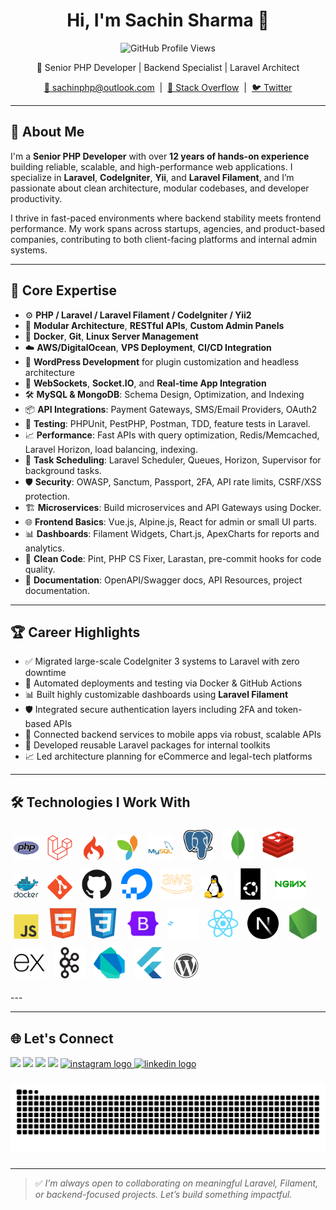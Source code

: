 <h1 align="center">Hi, I'm Sachin Sharma 👋</h1>
<p align="center">
  <img src="https://komarev.com/ghpvc/?username=suhasrkms&label=Profile%20Views&color=0e75b6&style=flat" alt="GitHub Profile Views"/>
</p>

<p align="center">
  💼 Senior PHP Developer | Backend Specialist | Laravel Architect  
</p>

<p align="center">
  <a href="mailto:sachinphp@outlook.com">📧 sachinphp@outlook.com</a> &nbsp;|&nbsp;
  <a href="https://stackoverflow.com/users/14259868/suhas-rkms">🧠 Stack Overflow</a> &nbsp;|&nbsp;
  <a href="https://twitter.com/RkmsSuhas">🐦 Twitter</a>
</p>

---

## 🚀 About Me

I'm a **Senior PHP Developer** with over **12 years of hands-on experience** building reliable, scalable, and high-performance web applications. I specialize in **Laravel**, **CodeIgniter**, **Yii**, and **Laravel Filament**, and I’m passionate about clean architecture, modular codebases, and developer productivity.

I thrive in fast-paced environments where backend stability meets frontend performance. My work spans across startups, agencies, and product-based companies, contributing to both client-facing platforms and internal admin systems.

---

## 🧠 Core Expertise

- ⚙️ **PHP / Laravel / Laravel Filament / CodeIgniter / Yii2**
- 🧱 **Modular Architecture**, **RESTful APIs**, **Custom Admin Panels**
- 🐳 **Docker**, **Git**, **Linux Server Management**
- ☁️ **AWS/DigitalOcean**, **VPS Deployment**, **CI/CD Integration**
- 🧩 **WordPress Development** for plugin customization and headless architecture
- 🔌 **WebSockets**, **Socket.IO**, and **Real-time App Integration**
- 🛠️ **MySQL & MongoDB**: Schema Design, Optimization, and Indexing
- 📦 **API Integrations**: Payment Gateways, SMS/Email Providers, OAuth2
- 🧪 **Testing**: PHPUnit, PestPHP, Postman, TDD, feature tests in Laravel.
- 📈 **Performance**: Fast APIs with query optimization, Redis/Memcached, Laravel Horizon, load balancing, indexing.
- 🧰 **Task Scheduling**: Laravel Scheduler, Queues, Horizon, Supervisor for background tasks.
- 🛡️ **Security**: OWASP, Sanctum, Passport, 2FA, API rate limits, CSRF/XSS protection.
- 🏗️ **Microservices**: Build microservices and API Gateways using Docker.
- 🌐 **Frontend Basics**: Vue.js, Alpine.js, React for admin or small UI parts.
- 📊 **Dashboards**: Filament Widgets, Chart.js, ApexCharts for reports and analytics.
- 🧹 **Clean Code**: Pint, PHP CS Fixer, Larastan, pre-commit hooks for code quality.
- 📄 **Documentation**: OpenAPI/Swagger docs, API Resources, project documentation.


---

## 🏆 Career Highlights

- ✅ Migrated large-scale CodeIgniter 3 systems to Laravel with zero downtime  
- 🔄 Automated deployments and testing via Docker & GitHub Actions  
- 📊 Built highly customizable dashboards using **Laravel Filament**  
- 🛡️ Integrated secure authentication layers including 2FA and token-based APIs  
- 🔄 Connected backend services to mobile apps via robust, scalable APIs  
- 🔧 Developed reusable Laravel packages for internal toolkits  
- 📈 Led architecture planning for eCommerce and legal-tech platforms

---

## 🛠️ Technologies I Work With
<p align="left">
  <img src="./assets/php.svg" width="40" alt="PHP" style="margin: 5px;" />
  <img src="./assets/laravel.svg" width="40" alt="Laravel" style="margin: 5px;" />
  <img src="./assets/codeigniter.svg" width="40" alt="CodeIgniter" style="margin: 5px;" />
  <img src="./assets/yii.svg" width="40" alt="Yii2" style="margin: 5px;" />
  <img src="./assets/mysql.svg" width="40" alt="MySQL" style="margin: 5px;" />
  <img src="./assets/postgresql.svg" height="50" width="50" alt="PostgreSQL" style="margin: 5px;" />
  <img src="./assets/mongodb.svg" height="50" width="50" alt="MongoDB" style="margin: 5px;" />
  <img src="./assets/redis.svg" height="50" width="50" alt="Redis" style="margin: 5px;" />
  <img src="./assets/docker.svg" width="40" alt="Docker" style="margin: 5px;" />
  <img src="./assets/git.svg" width="40" alt="Git" style="margin: 5px;" />
  <img src="./assets/github.svg" height="50" width="50" alt="GitHub" style="margin: 5px;" />
  <img src="./assets/digitalocean.svg" height="50" width="50" alt="DigitalOcean" style="margin: 5px;" />
  <img src="./assets/aws.svg" height="50" width="50" alt="AWS" style="margin: 5px;" />
  <img src="./assets/linux.svg" width="40" alt="Linux" style="margin: 5px;" />
  <img src="./assets/ubuntu.svg" height="50" width="50" alt="Ubuntu" style="margin: 5px;" />
  <img src="./assets/nginx.svg" height="50" width="50" alt="Nginx" style="margin: 5px;" />
  <img src="./assets/javascript.svg" width="40" alt="JavaScript" style="margin: 5px;" />
  <img src="./assets/html5.svg" height="50" width="50" alt="HTML5" style="margin: 5px;" />
  <img src="./assets/css3.svg" height="50" width="50" alt="CSS3" style="margin: 5px;" />
  <img src="./assets/bootstrap.svg" height="50" width="50" alt="Bootstrap" style="margin: 5px;" />
  <img src="./assets/tailwindcss.svg" height="50" width="50" alt="TailwindCSS" style="margin: 5px;" />
  <img src="./assets/react.svg" height="50" width="50" alt="React" style="margin: 5px;" />
  <img src="./assets/nextjs.svg" height="50" width="50" alt="NextJS" style="margin: 5px;" />
  <img src="./assets/nodejs.svg" height="50" width="50" alt="NodeJS" style="margin: 5px;" />
  <img src="./assets/express.svg" height="50" width="50" alt="ExpressJS" style="margin: 5px;" />
  <img src="./assets/apachekafka.svg" height="50" width="50" alt="Apache Kafka" style="margin: 5px;" />
  <img src="./assets/dart.svg" height="50" width="50" alt="Dart" style="margin: 5px;" />
  <img src="./assets/flutter.svg" height="50" width="50" alt="Flutter" style="margin: 5px;" />
  <img src="./assets/wordpress.svg" width="40" alt="WordPress" style="margin: 5px;" />
</p>
---

<!--
 ## 📈 GitHub Analytics

<p align="center">
  <img src="https://github-readme-stats.vercel.app/api?username=suhasrkms&show_icons=true&theme=tokyonight" width="48%" />
  <img src="https://github-readme-stats.vercel.app/api/top-langs/?username=suhasrkms&layout=compact&theme=tokyonight" width="48%" />
</p>

<p align="center">
  <img src="https://github-readme-streak-stats.herokuapp.com/?user=suhasrkms&theme=tokyonight" />
</p>
-->

---

## 🌐 Let's Connect

<p align="left">
  <a href="mailto:sachinphp@outlook.com"><img src="https://img.shields.io/badge/Email-D14836?style=for-the-badge&logo=gmail&logoColor=white"/></a>
  <a href="https://twitter.com/RkmsSuhas"><img src="https://img.shields.io/badge/Twitter-1DA1F2?style=for-the-badge&logo=twitter&logoColor=white"/></a>
  <a href="https://stackoverflow.com/users/14259868/suhas-rkms"><img src="https://img.shields.io/badge/StackOverflow-FE7A16?style=for-the-badge&logo=stackoverflow&logoColor=white"/></a>
  <a href="https://www.youtube.com/channel/UCPj8ztcYe1D6SSuXPDpupeA"><img src="https://img.shields.io/badge/YouTube-FF0000?style=for-the-badge&logo=youtube&logoColor=white"/></a>
    <a href="https://www.instagram.com/dahiya_manish_0944/" target="_blank">
    <img src="https://img.shields.io/static/v1?message=Instagram&logo=instagram&label=&color=E4405F&logoColor=white&labelColor=&style=for-the-badge" height="35" alt="instagram logo"  />
  </a>
  <a href="https://www.linkedin.com/in/manish-dahiya-99a174280/" target="_blank">
    <img src="https://img.shields.io/static/v1?message=LinkedIn&logo=linkedin&label=&color=0077B5&logoColor=white&labelColor=&style=for-the-badge" height="35" alt="linkedin logo"  />
  </a>
</p>

###

<img src="https://raw.githubusercontent.com/manishdahiya00/manishdahiya00/output/snake.svg" alt="Snake animation" />

###

---

> ✅ *I’m always open to collaborating on meaningful Laravel, Filament, or backend-focused projects. Let’s build something impactful.*
